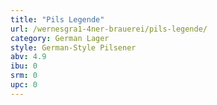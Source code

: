 ```yaml
---
title: "Pils Legende"
url: /wernesgra1-4ner-brauerei/pils-legende/
category: German Lager
style: German-Style Pilsener
abv: 4.9
ibu: 0
srm: 0
upc: 0
---
```


